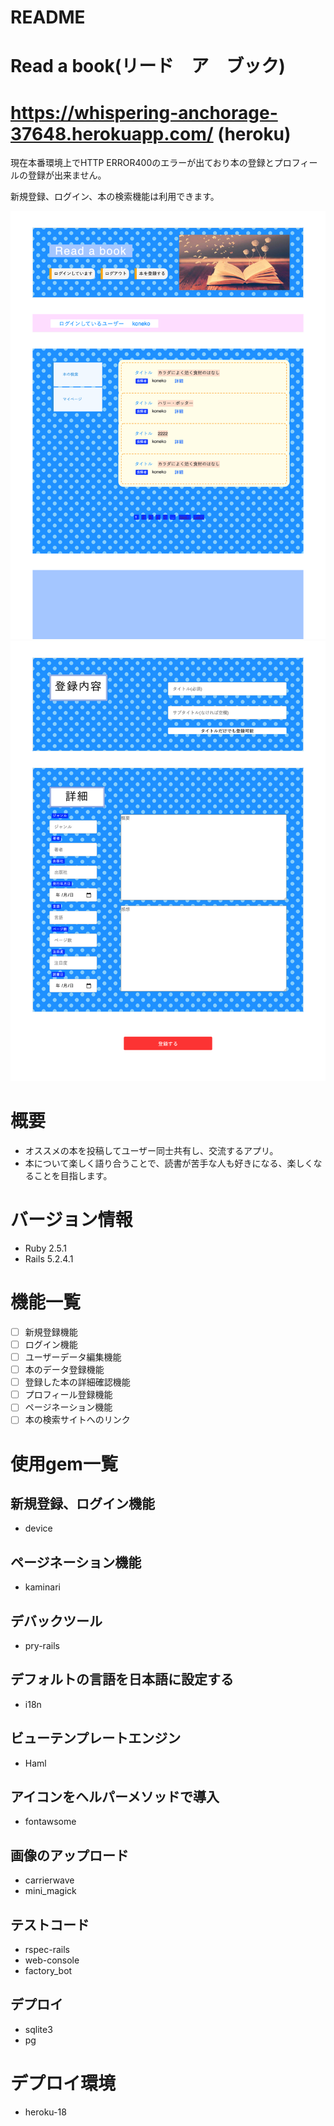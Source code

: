 # README

# Read a book(リード　ア　ブック)
# https://whispering-anchorage-37648.herokuapp.com/ (heroku)
現在本番環境上でHTTP ERROR400のエラーが出ており本の登録とプロフィールの登録が出来ません。

新規登録、ログイン、本の検索機能は利用できます。

![画像名](screencapture-localhost-3000-2021-03-07-00_28_31.png)
![画像名](screencapture-localhost-3000-books-new-2021-03-07-00_41_53.png)

# 概要
* オススメの本を投稿してユーザー同士共有し、交流するアプリ。
* 本について楽しく語り合うことで、読書が苦手な人も好きになる、楽しくなることを目指します。
# バージョン情報
* Ruby 2.5.1
* Rails 5.2.4.1
# 機能一覧

- [ ] 新規登録機能
- [ ] ログイン機能
- [ ] ユーザーデータ編集機能
- [ ] 本のデータ登録機能
- [ ] 登録した本の詳細確認機能
- [ ] プロフィール登録機能
- [ ] ページネーション機能
- [ ] 本の検索サイトへのリンク

# 使用gem一覧
## 新規登録、ログイン機能
* device
## ページネーション機能
* kaminari
## デバックツール
* pry-rails
## デフォルトの言語を日本語に設定する
* i18n
## ビューテンプレートエンジン
*  Haml
## アイコンをヘルパーメソッドで導入
* fontawsome
## 画像のアップロード
* carrierwave
* mini_magick
## テストコード
* rspec-rails
* web-console
* factory_bot
## デプロイ
* sqlite3
* pg
# デプロイ環境
* heroku-18
